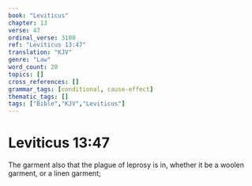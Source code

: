 ```yaml
---
book: "Leviticus"
chapter: 13
verse: 47
ordinal_verse: 3100
ref: "Leviticus 13:47"
translation: "KJV"
genre: "Law"
word_count: 20
topics: []
cross_references: []
grammar_tags: [conditional, cause-effect]
thematic_tags: []
tags: ["Bible","KJV","Leviticus"]
---
```


# Leviticus 13:47

The garment also that the plague of leprosy is in, whether it be a woolen garment, or a linen garment;
